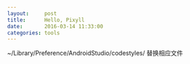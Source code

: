 ```yaml
---
layout:     post
title:      Hello, Pixyll
date:       2016-03-14 11:33:00
categories: tools
---
```


  ~/Library/Preference/AndroidStudio/codestyles/
  替换相应文件

